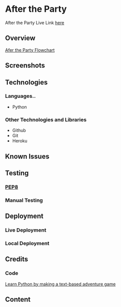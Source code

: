 # After the Party
After the Party Live Link [here](https://after-the-party.herokuapp.com/)
## Overview
[Afer the Party Flowchart](https://github.com/siobhanlgorman/After-the-Party/blob/main/documentation/After%20the%20party.png)
## Screenshots
## Technologies
### Languages.. 
  * Python
### Other Technologies and Libraries
* Github
* Git
* Heroku
## Known Issues
## Testing
### [PEP8](http://pep8online.com/)
### Manual Testing
## Deployment
### Live Deployment
### Local Deployment
## Credits
### Code
  [Learn Python by making a text-based adventure game](https://coding-grace-guide.readthedocs.io/en/latest/guide/lessonplans/beginners-python-text-based-adventure.html)
## Content